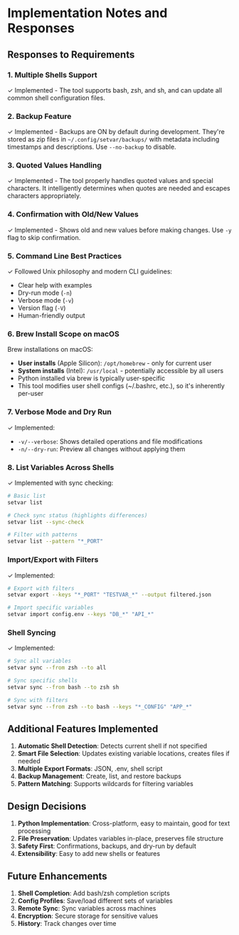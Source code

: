 # Implementation Notes and Responses

## Responses to Requirements

### 1. Multiple Shells Support
✓ Implemented - The tool supports bash, zsh, and sh, and can update all common shell configuration files.

### 2. Backup Feature
✓ Implemented - Backups are ON by default during development. They're stored as zip files in `~/.config/setvar/backups/` with metadata including timestamps and descriptions. Use `--no-backup` to disable.

### 3. Quoted Values Handling
✓ Implemented - The tool properly handles quoted values and special characters. It intelligently determines when quotes are needed and escapes characters appropriately.

### 4. Confirmation with Old/New Values
✓ Implemented - Shows old and new values before making changes. Use `-y` flag to skip confirmation.

### 5. Command Line Best Practices
✓ Followed Unix philosophy and modern CLI guidelines:
- Clear help with examples
- Dry-run mode (`-n`)
- Verbose mode (`-v`)
- Version flag (`-V`)
- Human-friendly output

### 6. Brew Install Scope on macOS
Brew installations on macOS:
- **User installs** (Apple Silicon): `/opt/homebrew` - only for current user
- **System installs** (Intel): `/usr/local` - potentially accessible by all users
- Python installed via brew is typically user-specific
- This tool modifies user shell configs (~/.bashrc, etc.), so it's inherently per-user

### 7. Verbose Mode and Dry Run
✓ Implemented:
- `-v/--verbose`: Shows detailed operations and file modifications
- `-n/--dry-run`: Preview all changes without applying them

### 8. List Variables Across Shells
✓ Implemented with sync checking:
```bash
# Basic list
setvar list

# Check sync status (highlights differences)
setvar list --sync-check

# Filter with patterns
setvar list --pattern "*_PORT"
```

### Import/Export with Filters
✓ Implemented:
```bash
# Export with filters
setvar export --keys "*_PORT" "TESTVAR_*" --output filtered.json

# Import specific variables
setvar import config.env --keys "DB_*" "API_*"
```

### Shell Syncing
✓ Implemented:
```bash
# Sync all variables
setvar sync --from zsh --to all

# Sync specific shells
setvar sync --from bash --to zsh sh

# Sync with filters
setvar sync --from zsh --to bash --keys "*_CONFIG" "APP_*"
```

## Additional Features Implemented

1. **Automatic Shell Detection**: Detects current shell if not specified
2. **Smart File Selection**: Updates existing variable locations, creates files if needed
3. **Multiple Export Formats**: JSON, .env, shell script
4. **Backup Management**: Create, list, and restore backups
5. **Pattern Matching**: Supports wildcards for filtering variables

## Design Decisions

1. **Python Implementation**: Cross-platform, easy to maintain, good for text processing
2. **File Preservation**: Updates variables in-place, preserves file structure
3. **Safety First**: Confirmations, backups, and dry-run by default
4. **Extensibility**: Easy to add new shells or features

## Future Enhancements

1. **Shell Completion**: Add bash/zsh completion scripts
2. **Config Profiles**: Save/load different sets of variables
3. **Remote Sync**: Sync variables across machines
4. **Encryption**: Secure storage for sensitive values
5. **History**: Track changes over time